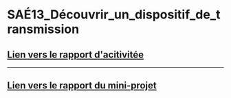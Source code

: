 # SAÉ13_Découvrir_un_dispositif_de_transmission

## [Lien vers le rapport d'acitivitée](Rapport-activite-FULOP-PUIG.pdf)

----

## [Lien vers le rapport du mini-projet](./Projet%20Transmission%20FM-TimothéeFULOP-MathieuPUIG.pdf)
